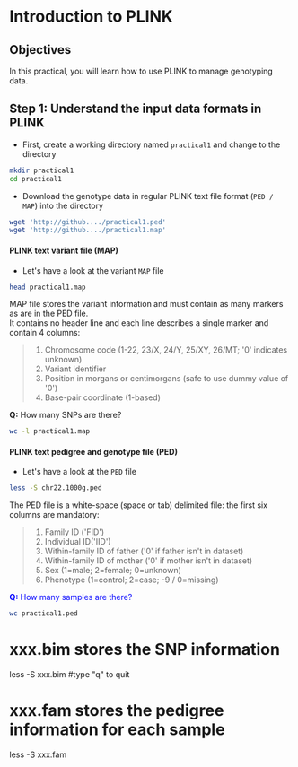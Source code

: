 # Introduction to PLINK

## Objectives
In this practical, you will learn how to use PLINK to manage genotyping data.

## Step 1: Understand the input data formats in PLINK
- First, create a working directory named `practical1` and change to the directory
```bash
mkdir practical1
cd practical1
```
- Download the genotype data in regular PLINK text file format (`PED / MAP`) into the directory
```bash
wget 'http://github..../practical1.ped'
wget 'http://github..../practical1.map'
```

#### PLINK text variant file (MAP)
- Let's have a look at the variant `MAP` file
```bash
head practical1.map
```
MAP file stores the variant information and must contain as many markers as are in the PED file.<br>
It contains no header line and each line describes a single marker and contain 4 columns:

> 1. Chromosome code (1-22, 23/X, 24/Y, 25/XY, 26/MT; '0' indicates unknown)<br>
> 2. Variant identifier<br>
> 3. Position in morgans or centimorgans (safe to use dummy value of '0')<br>
> 4. Base-pair coordinate (1-based)

**Q:** How many SNPs are there?
```bash
wc -l practical1.map
```

#### PLINK text pedigree and genotype file (PED)
- Let's have a look at the `PED` file
```bash
less -S chr22.1000g.ped
```
The PED file is a white-space (space or tab) delimited file: the first six columns are mandatory:
> 1. Family ID ('FID')<br>
> 2. Individual ID('IID')<br>
> 3. Within-family ID of father ('0' if father isn't in dataset)<br>
> 4. Within-family ID of mother ('0' if mother isn't in dataset)<br>
> 5. Sex (1=male; 2=female; 0=unknown)<br>
> 6. Phenotype (1=control; 2=case; -9 / 0=missing)<br>

<span style="color:blue">**Q:** How many samples are there?</span>
```bash
wc practical1.ped
```
# xxx.bim stores the SNP information
less -S xxx.bim   #type "q" to quit

# xxx.fam stores the pedigree information for each sample
less -S xxx.fam
```
